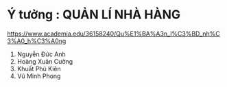 # Ý tưởng : QUẢN LÍ NHÀ HÀNG
https://www.academia.edu/36158240/Qu%E1%BA%A3n_l%C3%BD_nh%C3%A0_h%C3%A0ng
  1. Nguyễn Đức Anh   
  3. Hoàng Xuân Cường 
  4. Khuất Phú Kiên 
  5. Vũ Minh Phong
